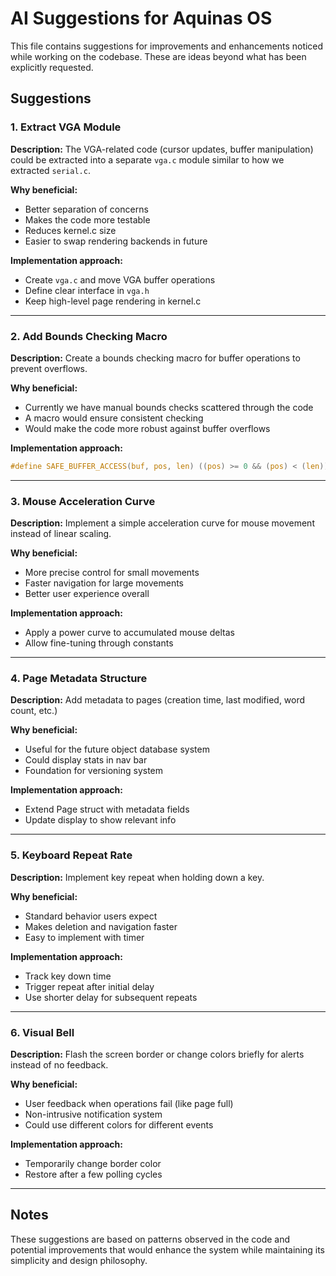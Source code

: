 # AI Suggestions for Aquinas OS

This file contains suggestions for improvements and enhancements noticed while working on the codebase. These are ideas beyond what has been explicitly requested.

## Suggestions

### 1. Extract VGA Module
**Description:** The VGA-related code (cursor updates, buffer manipulation) could be extracted into a separate `vga.c` module similar to how we extracted `serial.c`.

**Why beneficial:** 
- Better separation of concerns
- Makes the code more testable
- Reduces kernel.c size
- Easier to swap rendering backends in future

**Implementation approach:**
- Create `vga.c` and move VGA buffer operations
- Define clear interface in `vga.h`
- Keep high-level page rendering in kernel.c

---

### 2. Add Bounds Checking Macro
**Description:** Create a bounds checking macro for buffer operations to prevent overflows.

**Why beneficial:**
- Currently we have manual bounds checks scattered through the code
- A macro would ensure consistent checking
- Would make the code more robust against buffer overflows

**Implementation approach:**
```c
#define SAFE_BUFFER_ACCESS(buf, pos, len) ((pos) >= 0 && (pos) < (len))
```

---

### 3. Mouse Acceleration Curve
**Description:** Implement a simple acceleration curve for mouse movement instead of linear scaling.

**Why beneficial:**
- More precise control for small movements
- Faster navigation for large movements
- Better user experience overall

**Implementation approach:**
- Apply a power curve to accumulated mouse deltas
- Allow fine-tuning through constants

---

### 4. Page Metadata Structure
**Description:** Add metadata to pages (creation time, last modified, word count, etc.)

**Why beneficial:**
- Useful for the future object database system
- Could display stats in nav bar
- Foundation for versioning system

**Implementation approach:**
- Extend Page struct with metadata fields
- Update display to show relevant info

---

### 5. Keyboard Repeat Rate
**Description:** Implement key repeat when holding down a key.

**Why beneficial:**
- Standard behavior users expect
- Makes deletion and navigation faster
- Easy to implement with timer

**Implementation approach:**
- Track key down time
- Trigger repeat after initial delay
- Use shorter delay for subsequent repeats

---

### 6. Visual Bell
**Description:** Flash the screen border or change colors briefly for alerts instead of no feedback.

**Why beneficial:**
- User feedback when operations fail (like page full)
- Non-intrusive notification system
- Could use different colors for different events

**Implementation approach:**
- Temporarily change border color
- Restore after a few polling cycles

---

## Notes

These suggestions are based on patterns observed in the code and potential improvements that would enhance the system while maintaining its simplicity and design philosophy.